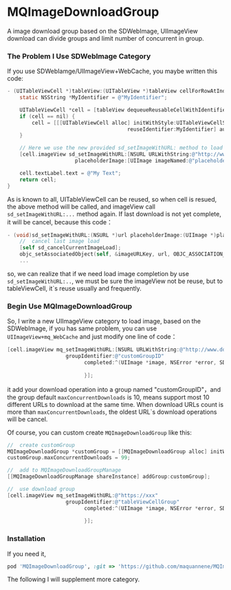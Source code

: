 # MQImageDownloadGroup

A image download group based on the SDWebImage, UIImageView download can divide groups and limit number of concurrent in group.

### The Problem I Use SDWebImage Category

If you use SDWebIamge/UIImageView+WebCache, you maybe written this code:

```objective-c
- (UITableViewCell *)tableView:(UITableView *)tableView cellForRowAtIndexPath:(NSIndexPath *)indexPath {
    static NSString *MyIdentifier = @"MyIdentifier";

    UITableViewCell *cell = [tableView dequeueReusableCellWithIdentifier:MyIdentifier];
    if (cell == nil) {
        cell = [[[UITableViewCell alloc] initWithStyle:UITableViewCellStyleDefault
                                       reuseIdentifier:MyIdentifier] autorelease];
    }

    // Here we use the new provided sd_setImageWithURL: method to load the web image
    [cell.imageView sd_setImageWithURL:[NSURL URLWithString:@"http://www.domain.com/path/to/image.jpg"]
                      placeholderImage:[UIImage imageNamed:@"placeholder.png"]];

    cell.textLabel.text = @"My Text";
    return cell;
}
```

As is known to all, UITableViewCell can be reused, so when cell is resued, the above method will be called, and imageView call `sd_setImageWithURL:...` method again. If last download is not yet complete, it will be cancel, because this code：

```objective-c
- (void)sd_setImageWithURL:(NSURL *)url placeholderImage:(UIImage *)placeholder options:(SDWebImageOptions)options progress:(SDWebImageDownloaderProgressBlock)progressBlock completed:(SDWebImageCompletionBlock)completedBlock {
	//	cancel last image load
    [self sd_cancelCurrentImageLoad];
    objc_setAssociatedObject(self, &imageURLKey, url, OBJC_ASSOCIATION_RETAIN_NONATOMIC);
    ...
``` 

so, we can realize that if we need load image completion by use `sd_setImageWithURL:..`, we must be sure the imageView not be reuse, but to tableViewCell, it`s reuse usually and frequently. 

### Begin Use MQImageDownloadGroup

So, I write a new UIImageView category to load image, based on the SDWebImage, if you has same problem, you can use `UIImageView+mq_WebCache` and just modify one line of code：

```objective-c
[cell.imageView mq_setImageWithURL:[NSURL URLWithString:@"http://www.domain.com/path/to/image.jpg"]
                   groupIdentifier:@"customGroupID"
                         completed:^(UIImage *image, NSError *error, SDImageCacheType cacheType, NSURL *imageURL) {
                             
                         }];
```

it add your download operation into a group named "customGroupID"，and the group default `maxConcurrentDownloads` is 10, means support most 10 different URLs to download at the same time. When download URLs count is more than `maxConcurrentDownloads`, the oldest URL`s download operations will be cancel. 

Of course, you can custom create `MQImageDownloadGroup` like this:

```objective-c
//	create customGroup
MQImageDownloadGroup *customGroup = [[MQImageDownloadGroup alloc] initWithGroupIdentifier:@"tableViewCellGroup"];
customGroup.maxConcurrentDownloads = 99;

//	add to MQImageDownloadGroupManage
[[MQImageDownloadGroupManage shareInstance] addGroup:customGroup];

//	use download group
[cell.imageView mq_setImageWithURL:@"https://xxx"
                   groupIdentifier:@"tableViewCellGroup"
                         completed:^(UIImage *image, NSError *error, SDImageCacheType cacheType, NSURL *imageURL) {
                             
                         }];

```

### Installation

If you need it, 

```ruby
pod 'MQImageDownloadGroup', :git => 'https://github.com/maquannene/MQImageDownloadGroup.git'
```

The following I will supplement more category.

